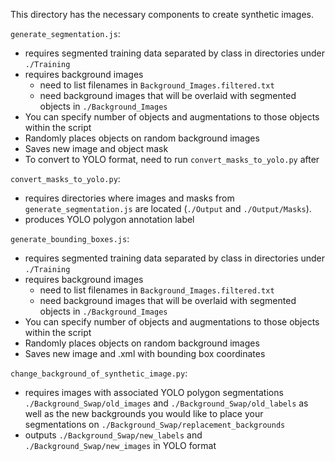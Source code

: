 This directory has the necessary components to create synthetic images.

`generate_segmentation.js`: 
- requires segmented training data separated by class in directories under `./Training`
- requires background images
  - need to list filenames in `Background_Images.filtered.txt`
  - need background images that will be overlaid with segmented objects in `./Background_Images`
- You can specify number of objects and augmentations to those objects within the script
- Randomly places objects on random background images
- Saves new image and object mask
- To convert to YOLO format, need to run `convert_masks_to_yolo.py` after

`convert_masks_to_yolo.py`:
- requires directories where images and masks from `generate_segmentation.js` are located (`./Output` and `./Output/Masks`).
- produces YOLO polygon annotation label

`generate_bounding_boxes.js`: 
- requires segmented training data separated by class in directories under `./Training`
- requires background images
  - need to list filenames in `Background_Images.filtered.txt`
  - need background images that will be overlaid with segmented objects in `./Background_Images`
- You can specify number of objects and augmentations to those objects within the script
- Randomly places objects on random background images
- Saves new image and .xml with bounding box coordinates

`change_background_of_synthetic_image.py`:
- requires images with associated YOLO polygon segmentations `./Background_Swap/old_images` and `./Background_Swap/old_labels` as well as the new backgrounds you would like to place your segmentations on `./Background_Swap/replacement_backgrounds`
- outputs `./Background_Swap/new_labels` and `./Background_Swap/new_images` in YOLO format 
 



  
